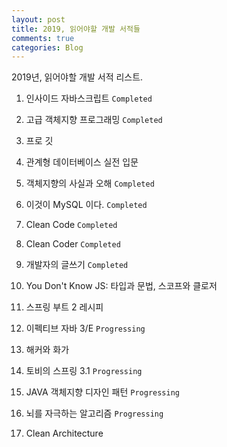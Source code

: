 ```yaml
---
layout: post
title: 2019, 읽어야할 개발 서적들
comments: true
categories: Blog
---
```


2019년, 읽어야할 개발 서적 리스트.

1. 인사이드 자바스크립트 `Completed`

2. 고급 객체지향 프로그래밍 `Completed`

3. 프로 깃

4. 관계형 데이터베이스 실전 입문

5. 객체지향의 사실과 오해 `Completed`

6. 이것이 MySQL 이다. `Completed`

7. Clean Code `Completed`

8. Clean Coder `Completed`

9. 개발자의 글쓰기 `Completed`

10. You Don't Know JS: 타입과 문법, 스코프와 클로저

11. 스프링 부트 2 레시피

12. 이펙티브 자바 3/E `Progressing`

13. 해커와 화가

14. 토비의 스프링 3.1 `Progressing`

15. JAVA 객체지향 디자인 패턴 `Progressing`

16. 뇌를 자극하는 알고리즘 `Progressing`

17. Clean Architecture